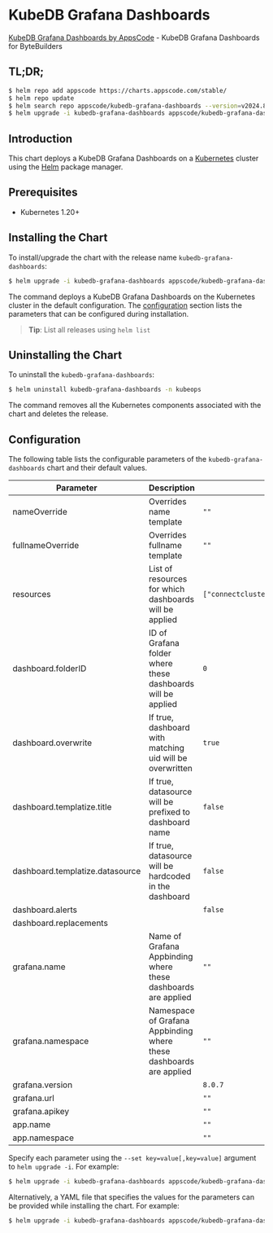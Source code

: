 # KubeDB Grafana Dashboards

[KubeDB Grafana Dashboards by AppsCode](https://github.com/kubedb/installer) - KubeDB Grafana Dashboards for ByteBuilders

## TL;DR;

```bash
$ helm repo add appscode https://charts.appscode.com/stable/
$ helm repo update
$ helm search repo appscode/kubedb-grafana-dashboards --version=v2024.8.21
$ helm upgrade -i kubedb-grafana-dashboards appscode/kubedb-grafana-dashboards -n kubeops --create-namespace --version=v2024.8.21
```

## Introduction

This chart deploys a KubeDB Grafana Dashboards on a [Kubernetes](http://kubernetes.io) cluster using the [Helm](https://helm.sh) package manager.

## Prerequisites

- Kubernetes 1.20+

## Installing the Chart

To install/upgrade the chart with the release name `kubedb-grafana-dashboards`:

```bash
$ helm upgrade -i kubedb-grafana-dashboards appscode/kubedb-grafana-dashboards -n kubeops --create-namespace --version=v2024.8.21
```

The command deploys a KubeDB Grafana Dashboards on the Kubernetes cluster in the default configuration. The [configuration](#configuration) section lists the parameters that can be configured during installation.

> **Tip**: List all releases using `helm list`

## Uninstalling the Chart

To uninstall the `kubedb-grafana-dashboards`:

```bash
$ helm uninstall kubedb-grafana-dashboards -n kubeops
```

The command removes all the Kubernetes components associated with the chart and deletes the release.

## Configuration

The following table lists the configurable parameters of the `kubedb-grafana-dashboards` chart and their default values.

|            Parameter            |                            Description                             |                                                                                                  Default                                                                                                   |
|---------------------------------|--------------------------------------------------------------------|------------------------------------------------------------------------------------------------------------------------------------------------------------------------------------------------------------|
| nameOverride                    | Overrides name template                                            | <code>""</code>                                                                                                                                                                                            |
| fullnameOverride                | Overrides fullname template                                        | <code>""</code>                                                                                                                                                                                            |
| resources                       | List of resources for which dashboards will be applied             | <code>["connectcluster","druid","elasticsearch","kafka","mariadb","memcached","mongodb","mysql","perconaxtradb","pgpool","postgres","proxysql","rabbitmq","redis","singlestore","solr","zookeeper"]</code> |
| dashboard.folderID              | ID of Grafana folder where these dashboards will be applied        | <code>0</code>                                                                                                                                                                                             |
| dashboard.overwrite             | If true, dashboard with matching uid will be overwritten           | <code>true</code>                                                                                                                                                                                          |
| dashboard.templatize.title      | If true, datasource will be prefixed to dashboard name             | <code>false</code>                                                                                                                                                                                         |
| dashboard.templatize.datasource | If true, datasource will be hardcoded in the dashboard             | <code>false</code>                                                                                                                                                                                         |
| dashboard.alerts                |                                                                    | <code>false</code>                                                                                                                                                                                         |
| dashboard.replacements          |                                                                    | <code></code>                                                                                                                                                                                              |
| grafana.name                    | Name of Grafana Appbinding where these dashboards are applied      | <code>""</code>                                                                                                                                                                                            |
| grafana.namespace               | Namespace of Grafana Appbinding where these dashboards are applied | <code>""</code>                                                                                                                                                                                            |
| grafana.version                 |                                                                    | <code>8.0.7</code>                                                                                                                                                                                         |
| grafana.url                     |                                                                    | <code>""</code>                                                                                                                                                                                            |
| grafana.apikey                  |                                                                    | <code>""</code>                                                                                                                                                                                            |
| app.name                        |                                                                    | <code>""</code>                                                                                                                                                                                            |
| app.namespace                   |                                                                    | <code>""</code>                                                                                                                                                                                            |


Specify each parameter using the `--set key=value[,key=value]` argument to `helm upgrade -i`. For example:

```bash
$ helm upgrade -i kubedb-grafana-dashboards appscode/kubedb-grafana-dashboards -n kubeops --create-namespace --version=v2024.8.21 --set resources=["connectcluster","druid","elasticsearch","kafka","mariadb","memcached","mongodb","mysql","perconaxtradb","pgpool","postgres","proxysql","rabbitmq","redis","singlestore","solr","zookeeper"]
```

Alternatively, a YAML file that specifies the values for the parameters can be provided while
installing the chart. For example:

```bash
$ helm upgrade -i kubedb-grafana-dashboards appscode/kubedb-grafana-dashboards -n kubeops --create-namespace --version=v2024.8.21 --values values.yaml
```
